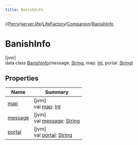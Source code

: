 ```yaml
---
title: BanishInfo
---
```

//[Perry](../../../../../index.html)/[server.life](../../../index.html)/[LifeFactory](../../index.html)/[Companion](../index.html)/[BanishInfo](index.html)



# BanishInfo



[jvm]\
data class [BanishInfo](index.html)(message: [String](https://kotlinlang.org/api/latest/jvm/stdlib/kotlin/-string/index.html), map: [Int](https://kotlinlang.org/api/latest/jvm/stdlib/kotlin/-int/index.html), portal: [String](https://kotlinlang.org/api/latest/jvm/stdlib/kotlin/-string/index.html))



## Properties


| Name | Summary |
|---|---|
| [map](map.html) | [jvm]<br>val [map](map.html): [Int](https://kotlinlang.org/api/latest/jvm/stdlib/kotlin/-int/index.html) |
| [message](message.html) | [jvm]<br>val [message](message.html): [String](https://kotlinlang.org/api/latest/jvm/stdlib/kotlin/-string/index.html) |
| [portal](portal.html) | [jvm]<br>val [portal](portal.html): [String](https://kotlinlang.org/api/latest/jvm/stdlib/kotlin/-string/index.html) |

